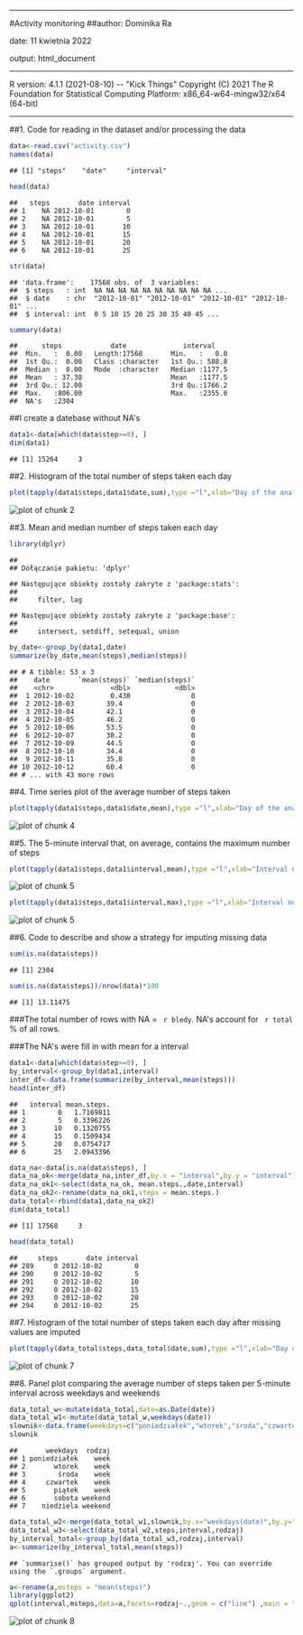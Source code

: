 -------------------------------------------------------------

#Activity monitoring
##author: Dominika Ra

date: 11 kwietnia 2022

output: html_document


-------------------------------------------------------------

R version:
4.1.1 (2021-08-10) -- "Kick Things"
Copyright (C) 2021 The R Foundation for Statistical Computing
Platform: x86_64-w64-mingw32/x64 (64-bit)

-------------------------------------------------------------
##1. Code for reading in the dataset and/or processing the data







```r
data<-read.csv("activity.csv")
names(data)
```

```
## [1] "steps"    "date"     "interval"
```

```r
head(data)
```

```
##   steps       date interval
## 1    NA 2012-10-01        0
## 2    NA 2012-10-01        5
## 3    NA 2012-10-01       10
## 4    NA 2012-10-01       15
## 5    NA 2012-10-01       20
## 6    NA 2012-10-01       25
```

```r
str(data)
```

```
## 'data.frame':	17568 obs. of  3 variables:
##  $ steps   : int  NA NA NA NA NA NA NA NA NA NA ...
##  $ date    : chr  "2012-10-01" "2012-10-01" "2012-10-01" "2012-10-01" ...
##  $ interval: int  0 5 10 15 20 25 30 35 40 45 ...
```

```r
summary(data)
```

```
##      steps            date              interval     
##  Min.   :  0.00   Length:17568       Min.   :   0.0  
##  1st Qu.:  0.00   Class :character   1st Qu.: 588.8  
##  Median :  0.00   Mode  :character   Median :1177.5  
##  Mean   : 37.38                      Mean   :1177.5  
##  3rd Qu.: 12.00                      3rd Qu.:1766.2  
##  Max.   :806.00                      Max.   :2355.0  
##  NA's   :2304
```
##I create a datebase without NA's

```r
data1<-data[which(data$step>=0), ]
dim(data1)
```

```
## [1] 15264     3
```

##2. Histogram of the total number of steps taken each day



```r
plot(tapply(data1$steps,data1$date,sum),type ="l",xlab="Day of the analysis",ylab = "Sum of steps in a day", main = "The total number of steps taken each day")
```

![plot of chunk 2](figure/2-1.png)


##3. Mean and median number of steps taken each day


```r
library(dplyr)
```

```
## 
## Dołączanie pakietu: 'dplyr'
```

```
## Następujące obiekty zostały zakryte z 'package:stats':
## 
##     filter, lag
```

```
## Następujące obiekty zostały zakryte z 'package:base':
## 
##     intersect, setdiff, setequal, union
```

```r
by_date<-group_by(data1,date)
summarize(by_date,mean(steps),median(steps))
```

```
## # A tibble: 53 x 3
##    date       `mean(steps)` `median(steps)`
##    <chr>              <dbl>           <dbl>
##  1 2012-10-02         0.438               0
##  2 2012-10-03        39.4                 0
##  3 2012-10-04        42.1                 0
##  4 2012-10-05        46.2                 0
##  5 2012-10-06        53.5                 0
##  6 2012-10-07        38.2                 0
##  7 2012-10-09        44.5                 0
##  8 2012-10-10        34.4                 0
##  9 2012-10-11        35.8                 0
## 10 2012-10-12        60.4                 0
## # ... with 43 more rows
```




##4. Time series plot of the average number of steps taken


```r
plot(tapply(data1$steps,data1$date,mean),type ="l",xlab="Day of the analysis",ylab = "Mean of steps in a day", main = "The mean value of steps taken each day")
```

![plot of chunk 4](figure/4-1.png)



##5. The 5-minute interval that, on average, contains the maximum number of steps


```r
plot(tapply(data1$steps,data1$interval,mean),type ="l",xlab="Interval number",ylab = "Mean of steps in interval", main = "The mean number of steps taken in interval")
```

![plot of chunk 5](figure/5-1.png)

```r
plot(tapply(data1$steps,data1$interval,max),type ="l",xlab="Interval number",ylab = "Maximum value for steps in interval", main = "The max number of steps taken in interval")
```

![plot of chunk 5](figure/5-2.png)



##6. Code to describe and show a strategy for imputing missing data


```r
sum(is.na(data$steps))
```

```
## [1] 2304
```


```r
sum(is.na(data$steps))/nrow(data)*100
```

```
## [1] 13.11475
```

###The total number of rows with NA = ` r bledy`. NA's account for ` r total` % of all rows.

###The NA's were fill in with mean for a interval

```r
data1<-data[which(data$step>=0), ]
by_interval<-group_by(data1,interval)
inter_df<-data.frame(summarize(by_interval,mean(steps)))
head(inter_df)
```

```
##   interval mean.steps.
## 1        0   1.7169811
## 2        5   0.3396226
## 3       10   0.1320755
## 4       15   0.1509434
## 5       20   0.0754717
## 6       25   2.0943396
```

```r
data_na<-data[is.na(data$steps), ]
data_na_ok<-merge(data_na,inter_df,by.x = "interval",by.y = "interval")
data_na_ok1<-select(data_na_ok, mean.steps.,date,interval)
data_na_ok2<-rename(data_na_ok1,steps = mean.steps.)
data_total<-rbind(data1,data_na_ok2)
dim(data_total)
```

```
## [1] 17568     3
```

```r
head(data_total)
```

```
##     steps       date interval
## 289     0 2012-10-02        0
## 290     0 2012-10-02        5
## 291     0 2012-10-02       10
## 292     0 2012-10-02       15
## 293     0 2012-10-02       20
## 294     0 2012-10-02       25
```
##7. Histogram of the total number of steps taken each day after missing values are imputed

```r
plot(tapply(data_total$steps,data_total$date,sum),type ="l",xlab="Day of analysis",ylab = "Sum of steps in a day", main = "The total number of steps taken each day")
```

![plot of chunk 7](figure/7-1.png)



##8. Panel plot comparing the average number of steps taken per 5-minute interval across weekdays and weekends

```r
data_total_w<-mutate(data_total,date=as.Date(date))
data_total_w1<-mutate(data_total_w,weekdays(date))
slownik<-data.frame(weekdays=c("poniedziałek","wtorek","środa","czwartek","piątek","sobota","niedziela"),rodzaj = c("week","week","week","week","week","weekend","weekend"))
slownik
```

```
##       weekdays  rodzaj
## 1 poniedziałek    week
## 2       wtorek    week
## 3        środa    week
## 4     czwartek    week
## 5       piątek    week
## 6       sobota weekend
## 7    niedziela weekend
```

```r
data_total_w2<-merge(data_total_w1,slownik,by.x="weekdays(date)",by.y="weekdays")
data_total_w3<-select(data_total_w2,steps,interval,rodzaj)
by_interval_total<-group_by(data_total_w3,rodzaj,interval)
a<-summarize(by_interval_total,mean(steps))
```

```
## `summarise()` has grouped output by 'rodzaj'. You can override using the `.groups` argument.
```

```r
a<-rename(a,msteps = "mean(steps)")
library(ggplot2)
qplot(interval,msteps,data=a,facets=rodzaj~.,geom = c("line") ,main = "Average number of steps taken per 5-minute interval across weekdays and weekends") 
```

![plot of chunk 8](figure/8-1.png)


